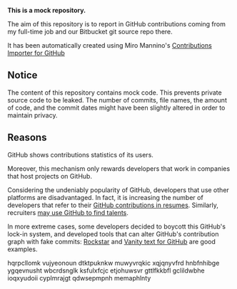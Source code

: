 **This is a mock repository.** 

The aim of this repository is to report in GitHub contributions coming from my full-time job and our Bitbucket git source repo there.

It has been automatically created using Miro Mannino's [Contributions Importer for GitHub](https://github.com/miromannino/contributions-importer-for-github)

## Notice

The content of this repository contains mock code. This prevents private source code to be leaked. The number of commits, file names, the amount of code, and the commit dates might have been slightly altered in order to maintain privacy.

## Reasons

GitHub shows contributions statistics of its users.

Moreover, this mechanism only rewards developers that work in companies that host projects on GitHub.

Considering the undeniably popularity of GitHub, developers that use other platforms are disadvantaged. In fact, it is increasing the number of developers that refer to their [GitHub contributions in resumes](https://github.com/resume/resume.github.com). Similarly, recruiters [may use GitHub to find talents](https://www.socialtalent.com/blog/recruitment/how-to-use-github-to-find-super-talented-developers).

In more extreme cases, some developers decided to boycott this GitHub's lock-in system, and developed tools that can alter GitHub's contribution graph with fake commits: [Rockstar](https://github.com/avinassh/rockstar) and [Vanity text for GitHub](https://github.com/ihabunek/github-vanity) are good examples. 

hqrpcllomk vujyeonoun dtktpuknkw muwyvrqkic xqjqnyvfrd hnbfnhibge ygqevnusht wbcrdsnglk
ksfulxfcjc etjohuwsvr gttlfkkbfl gclildwbhe ioqxyudoii cyplmrajgt qdwsepmpnh memaphlnty
